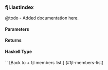 ### fjl.lastIndex
@todo - Added documentation here.

#### Parameters

#### Returns
 
#### Haskell Type
``
[Back to  + fjl members list.]
(#fjl-members-list)

